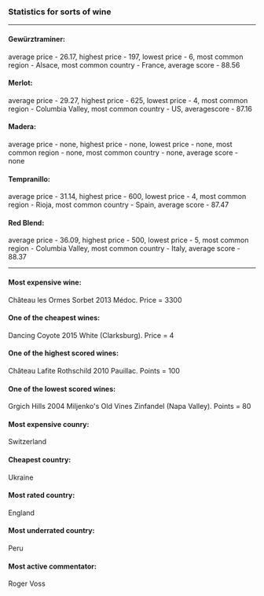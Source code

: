 ### Statistics for sorts of wine
***
#### Gewürztraminer:
  average price - 26.17, highest price - 197, lowest price - 6, most common region - Alsace, most common country - France, average score - 88.56

#### Merlot:  
  average price - 29.27, highest price - 625, lowest price - 4, most common region - Columbia Valley, most common country - US, averagescore - 87.16

#### Madera:
  average price - none, highest price - none, lowest price - none, most common region - none, most common country - none, average score - none

#### Tempranillo:
  average price - 31.14, highest price - 600, lowest price - 4, most common region - Rioja, most common country - Spain, average score - 87.47

#### Red Blend:
  average price - 36.09, highest price - 500, lowest price - 5, most common region - Columbia Valley, most common country - Italy, average score - 88.37

***
#### Most expensive wine:
Château les Ormes Sorbet 2013 Médoc. Price = 3300

#### One of the cheapest wines:
Dancing Coyote 2015 White (Clarksburg). Price = 4

#### One of the highest scored wines:
Château Lafite Rothschild 2010  Pauillac. Points = 100

#### One of the lowest scored wines:
Grgich Hills 2004 Miljenko's Old Vines Zinfandel (Napa Valley). Points = 80

#### Most expensive counry:
Switzerland

#### Cheapest country:
Ukraine

#### Most rated country:
England

#### Most underrated country:
Peru

#### Most active commentator:
Roger Voss

